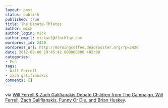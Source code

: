 ```yaml
---
layout: post
status: publish
published: true
title: The Debate-Thletes
author: mick
author_login: mick
author_email: mickael@flochlay.com
wordpress_id: 2420
wordpress_url: http://morningcoffee.deadrooster.org/?p=2420
date: 2012-08-08 19:45:42.000000000 +02:00
categories:
- Fun
tags:
- Will Ferrell
- zach galifianakis
comments: []
---
```

via <a href="http://www.funnyordie.com/videos/f7ca8c5810/will-ferrell-zach-galifianakis-debate-children?rel=player&amp;playlist=featured_videos">Will Ferrell &amp; Zach Galifianakis Debate Children from The Campaign, Will Ferrell, Zach Galifianakis, Funny Or Die, and Brian Huskey</a>.
